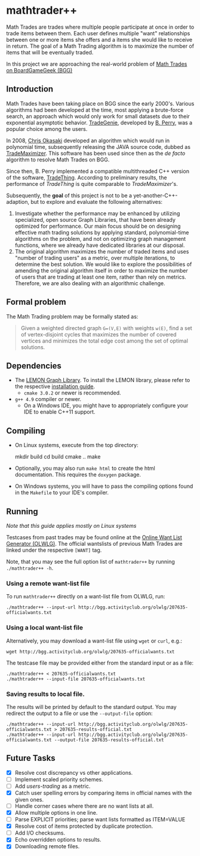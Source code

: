 # mathtrader++

Math Trades are trades where multiple people participate at once
in order to trade items between them.
Each user defines multiple "want" relationships between
one or more items she offers and a items she would like to receive in return.
The goal of a Math Trading algorithm
is to maximize the number of items that will be eventually traded.

In this project we are approaching the real-world problem of
[Math Trades on BoardGameGeek (BGG)](https://www.boardgamegeek.com/wiki/page/Math_Trades)

## Introduction

Math Trades have been taking place on BGG since the early 2000's.
Various algorithms had been developed at the time,
most applying a brute-force search,
an approach which would only work for small datasets
due to their exponential asymptotic behavior.
[TradeGenie](https://www.boardgamegeek.com/wiki/page/TradeGenie),
developed by [B. Perry](https://www.boardgamegeek.com/user/Kayvon),
was a popular choice among the users.

In 2008, [Chris Okasaki](https://www.boardgamegeek.com/user/cokasaki)
developed an algorithm which would run in polynomial time,
subsequently releasing the JAVA source code, dubbed as
[TradeMaximizer](https://www.boardgamegeek.com/wiki/page/TradeMaximizer).
This software has been used since then as the _de facto_ algorithm
to resolve Math Trades on BGG.

Since then, B. Perry
implemented a compatible multithreaded C++ version of the software,
[TradeThing](https://sourceforge.net/projects/tradething/files/).
According to preliminary results,
the performance of _TradeThing_ is quite comparable to _TradeMaximizer_'s.

Subsequently, the **goal** of this project is not to be a yet-another-C++-adaption,
but to explore and evaluate the following alternatives:

1. Investigate whether the performance may be enhanced by utilizing
specialized, open source Graph Libraries,
that have been already optimized for performance.
Our main focus should be on designing effective math trading solutions
by applying standard, polynomial-time algorithms on the problem,
and not on optimizing graph management functions,
where we already have dedicated libraries at our disposal.
2. The original algorithm maximizes the number of traded items
and uses "number of trading users" as a metric, over multiple iterations,
to determine the best solution.
We would like to explore the possibilities of amending the original algorithm
itself in order to maximize the number of users that are trading at least one item,
rather than rely on metrics.
Therefore, we are also dealing with an algorithmic challenge.

## Formal problem

The Math Trading problem may be formally stated as:

> Given a weighted directed graph `G=(V,E)` with weights `w(E)`,
> find a set of vertex-disjoint cycles that maximizes
> the number of covered vertices
> and minimizes the total edge cost among the
> set of optimal solutions.


## Dependencies

* The [LEMON Graph Library](http://lemon.cs.elte.hu/trac/lemon). To
install the LEMON library, please refer to the respective
[installation guide](http://lemon.cs.elte.hu/trac/lemon/wiki/InstallGuide).
  * ``cmake 3.0.2`` or newer is recommended.
* ``g++ 4.9`` compiler or newer.
  * On a Windows IDE, you might have to appropriately configure your IDE to enable C++11 support.

## Compiling

* On Linux systems, execute from the top directory:

	mkdir build
	cd build
	cmake ..
	make

* Optionally, you may also run `make html` to create the html documentation.
This requires the `doxygen` package.
* On Windows systems, you will have to pass the compiling options
found in the `Makefile` to your IDE's compiler.

## Running

_Note that this guide applies mostly on Linux systems_

Testcases from past trades may be found online
at the [Online Want List Generator (OLWLG)](http://bgg.activityclub.org/olwlg/).
The official wantslists of previous Math Trades are linked
under the respective `[WANT]` tag.

Note, that you may see the full option list of `mathtrader++` by running `./mathtrader++ -h`.

### Using a remote want-list file

To run `mathtrader++` directly on a want-list file from OLWLG, run:

    ./mathtrader++ --input-url http://bgg.activityclub.org/olwlg/207635-officialwants.txt

### Using a local want-list file

Alternatively, you may download a want-list file using `wget` or `curl`, e.g.:

    wget http://bgg.activityclub.org/olwlg/207635-officialwants.txt

The testcase file may be provided either from the standard input
or as a file:

    ./mathtrader++ < 207635-officialwants.txt
    ./mathtrader++ --input-file 207635-officialwants.txt

### Saving results to local file.

The results will be printed by default to the standard output.
You may redirect the output to a file or use the `--output-file` option:

    ./mathtrader++ --input-url http://bgg.activityclub.org/olwlg/207635-officialwants.txt > 207635-results-official.txt
    ./mathtrader++ --input-url http://bgg.activityclub.org/olwlg/207635-officialwants.txt --output-file 207635-results-official.txt

## Future Tasks

- [x] Resolve cost discrepancy vs other applications.
- [ ] Implement scaled priority schemes.
- [ ] Add _users-trading_ as a metric.
- [x] Catch user spelling errors by comparing items in official names with the given ones.
- [ ] Handle corner cases where there are no want lists at all.
- [x] Allow multiple options in one line.
- [ ] Parse EXPLICIT priorities; parse want lists formatted as ITEM=VALUE
- [x] Resolve cost of items protected by duplicate protection.
- [ ] Add I/O checksums.
- [x] Echo overridden options to results.
- [x] Downloading remote files.
